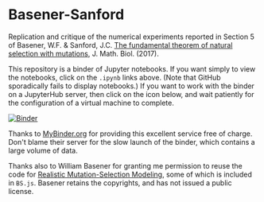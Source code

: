 # Basener-Sanford

Replication and critique of the numerical experiments reported in Section 5 of Basener, W.F. & Sanford, J.C. [The fundamental theorem of natural selection with mutations](https://doi.org/10.1007/s00285-017-1190-x), J. Math. Biol. (2017).

This repository is a binder of Jupyter notebooks. If you want simply to view the notebooks, click on the `.ipynb` links above. (Note that GitHub sporadically fails to display notebooks.) If you want to work with the binder on a JupyterHub server, then click on the icon below, and wait patiently for the configuration of a virtual machine to complete.

[![Binder](https://mybinder.org/badge.svg)](https://mybinder.org/v2/gh/TMEnglish/Basener-Sanford/master)

Thanks to [MyBinder.org](MyBinder.org) for providing this excellent service free of charge. Don't blame their server for the slow launch of the binder, which contains a large volume of data.

Thanks also to William Basener for granting me permission to reuse the code for [Realistic Mutation-Selection Modeling](https://people.rit.edu/wfbsma/evolutionary%20dynamics/EvolutionaryModel.html), some of which is included in `BS.js`. Basener retains the copyrights, and has not issued a public license.

